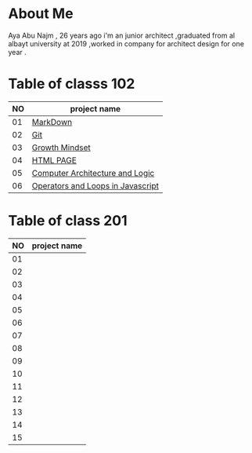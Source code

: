 # About Me 
Aya Abu Najm , 26 years ago i'm an junior architect ,graduated from al albayt university at 2019 ,worked in company for architect design for one year . 
#  Table of classs 102
NO | project name   
---|------
01 | [MarkDown](Read-01.md)
02 | [Git](Read-02.md)
03 | [Growth Mindset](lab02.md)
04 | [HTML PAGE](Read-04)
05 | [Computer Architecture and Logic ](Read-04b)
06 | [Operators and Loops in Javascript](Read-05)

#  Table of class 201

NO | project name 
---|------
01 | 
02 | 
03 |
04 | 
05 | 
06 |
07 |
08 |
09 |
10 |
11 |
12 |
13 |
14 |
15 |

